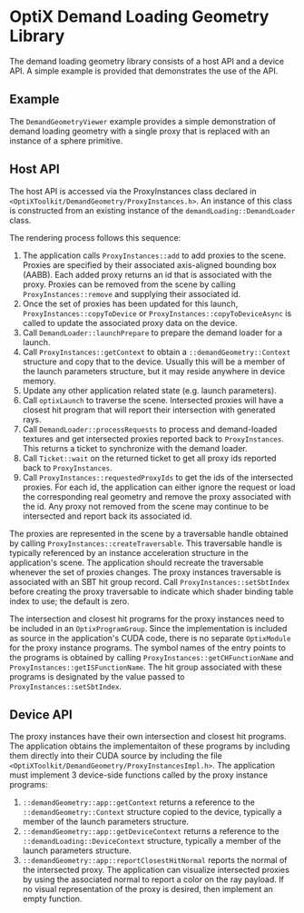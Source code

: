 # OptiX Demand Loading Geometry Library

The demand loading geometry library consists of a host API and a device API.
A simple example is provided that demonstrates the use of the API.

## Example

The `DemandGeometryViewer` example provides a simple demonstration of
demand loading geometry with a single proxy that is replaced with an instance of
a sphere primitive.

## Host API

The host API is accessed via the ProxyInstances class declared in
`<OptiXToolkit/DemandGeometry/ProxyInstances.h>`.  An instance of this class
is constructed from an existing instance of the `demandLoading::DemandLoader`
class.

The rendering process follows this sequence:
1. The application calls `ProxyInstances::add` to add proxies to the scene.
Proxies are specified by their associated axis-aligned bounding box (AABB).
Each added proxy returns an id that is associated with the proxy.  Proxies
can be removed from the scene by calling `ProxyInstances::remove` and supplying
their associated id.
2. Once the set of proxies has been updated for this launch,
`ProxyInstances::copyToDevice` or `ProxyInstances::copyToDeviceAsync` is called
to update the associated proxy data on the device.
3. Call `DemandLoader::launchPrepare` to prepare the demand loader for a launch.
4. Call `ProxyInstances::getContext` to obtain a `::demandGeometry::Context` structure
and copy that to the device.  Usually this will be a member of the launch parameters
structure, but it may reside anywhere in device memory.
5. Update any other application related state (e.g. launch parameters).
6. Call `optixLaunch` to traverse the scene.  Intersected proxies will have a
closest hit program that will report their intersection with generated rays.
7. Call `DemandLoader::processRequests` to process and demand-loaded textures
and get intersected proxies reported back to `ProxyInstances`.  This returns
a ticket to synchronize with the demand loader.
8. Call `Ticket::wait` on the returned ticket to get all proxy ids reported
back to `ProxyInstances`.
9. Call `ProxyInstances::requestedProxyIds` to get the ids of the intersected
proxies.  For each id, the application can either ignore the request or load
the corresponding real geometry and remove the proxy associated with the id.
Any proxy not removed from the scene may continue to be intersected and report
back its associated id.

The proxies are represented in the scene by a traversable handle obtained by
calling `ProxyInstances::createTraversable`.  This traversable handle is typically
referenced by an instance acceleration structure in the application's scene.
The application should recreate the traversable whenever the set of proxies
changes.  The proxy instances traversable is associated with an SBT hit group
record.  Call `ProxyInstances::setSbtIndex` before creating the proxy traversable
to indicate which shader binding table index to use; the default is zero.

The intersection and closest hit programs for the proxy instances need to be
included in an `OptixProgramGroup`.  Since the implementation is included as
source in the application's CUDA code, there is no separate `OptixModule` for
the proxy instance programs.  The symbol names of the entry points to the programs
is obtained by calling `ProxyInstances::getCHFunctionName` and
`ProxyInstances::getISFunctionName`.  The hit group associated with these programs
is designated by the value passed to `ProxyInstances::setSbtIndex`.

## Device API

The proxy instances have their own intersection and closest hit programs.  The
application obtains the implementaiton of these programs by including them directly into
their CUDA source by including the file `<OptiXToolkit/DemandGeometry/ProxyInstancesImpl.h>`.
The application must implement 3 device-side functions called by the proxy instance
programs:

1. `::demandGeometry::app::getContext` returns a reference to the `::demandGeometry::Context`
structure copied to the device, typically a member of the launch parameters structure.
2. `::demandGeometry::app::getDeviceContext` returns a reference to the
`::demandLoading::DeviceContext` structure, typically a member of the launch
parameters structure.
3. `::demandGeometry::app::reportClosestHitNormal` reports the normal of the intersected
proxy.  The application can visualize intersected proxies by using the associated normal
to report a color on the ray payload.  If no visual representation of the proxy is desired,
then implement an empty function.
